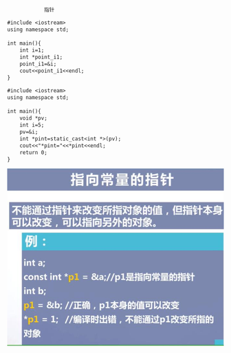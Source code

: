 				指针  
```
#include <iostream>
using namespace std;

int main(){
    int i=1;
    int *point_i1;
    point_i1=&i;
    cout<<point_i1<<endl;
}
```

```
#include <iostream>
using namespace std;

int main(){
    void *pv;
    int i=5;
    pv=&i;
    int *pint=static_cast<int *>(pv);
    cout<<"*pint="<<*pint<<endl;
    return 0;
}
```

![图片无法显示](.\image\constpoint.jpg)
